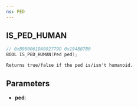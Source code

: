```yaml
---
ns: PED
---
```

## IS_PED_HUMAN

```c
// 0xB980061DA992779D 0x194BB7B0
BOOL IS_PED_HUMAN(Ped ped);
```

```
Returns true/false if the ped is/isn't humanoid.
```

## Parameters
* **ped**:
